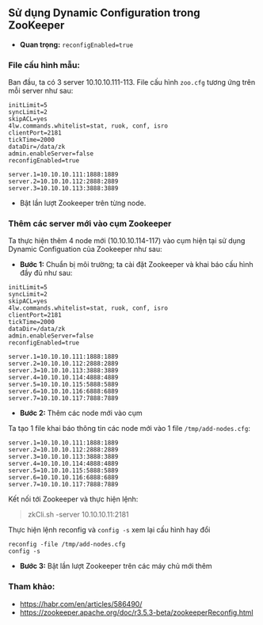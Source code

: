 ## Sử dụng Dynamic Configuration trong ZooKeeper

- **Quan trọng:** `reconfigEnabled=true`


### File cấu hình mẫu:

Ban đầu, ta có 3 server 10.10.10.111-113. File cấu hình `zoo.cfg` tương ứng trên mỗi server như sau:

```
initLimit=5
syncLimit=2
skipACL=yes
4lw.commands.whitelist=stat, ruok, conf, isro
clientPort=2181
tickTime=2000
dataDir=/data/zk
admin.enableServer=false
reconfigEnabled=true

server.1=10.10.10.111:1888:1889
server.2=10.10.10.112:2888:2889
server.3=10.10.10.113:3888:3889
```
- Bật lần lượt Zookeeper trên từng node.

### Thêm các server mới vào cụm Zookeeper

Ta thực hiện thêm 4 node mới (10.10.10.114-117) vào cụm hiện tại sử dụng Dynamic Configuation của Zookeeper như sau:

- **Bước 1:** Chuẩn bị môi trường; ta cài đặt Zookeeper và khai báo cấu hình đầy đủ như sau:

```
initLimit=5
syncLimit=2
skipACL=yes
4lw.commands.whitelist=stat, ruok, conf, isro
clientPort=2181
tickTime=2000
dataDir=/data/zk
admin.enableServer=false
reconfigEnabled=true

server.1=10.10.10.111:1888:1889
server.2=10.10.10.112:2888:2889
server.3=10.10.10.113:3888:3889
server.4=10.10.10.114:4888:4889
server.5=10.10.10.115:5888:5889
server.6=10.10.10.116:6888:6889
server.7=10.10.10.117:7888:7889
```

- **Bước 2:** Thêm các node mới vào cụm

Ta tạo 1 file khai báo thông tin các node mới vào 1 file `/tmp/add-nodes.cfg`:

```
server.1=10.10.10.111:1888:1889
server.2=10.10.10.112:2888:2889
server.3=10.10.10.113:3888:3889
server.4=10.10.10.114:4888:4889
server.5=10.10.10.115:5888:5889
server.6=10.10.10.116:6888:6889
server.7=10.10.10.117:7888:7889
```

Kết nối tới Zookeeper và thực hiện lệnh:

> zkCli.sh -server 10.10.10.11:2181

Thực hiện lệnh reconfig và `config -s` xem lại cấu hình hay đổi

```
reconfig -file /tmp/add-nodes.cfg
config -s
```

- **Bước 3:** Bật lần lượt Zookeeper trên các máy chủ mới thêm

### Tham khảo:
- https://habr.com/en/articles/586490/
- https://zookeeper.apache.org/doc/r3.5.3-beta/zookeeperReconfig.html

